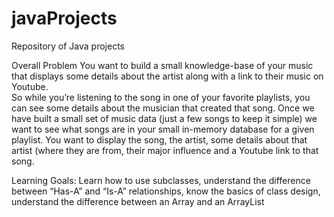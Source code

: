 # javaProjects
Repository of Java projects 

Overall Problem
You want to build a small knowledge-base of your music that displays some details about the artist along with a link to their music on Youtube.   
So while you’re listening to the song in one of your favorite playlists, you can see some details about the musician that created that song.
Once we have built a small set of music data (just a few songs to keep it simple) we want to see what songs are in your small in-memory database for a given playlist.  You want to display the song, the artist, some details about that artist (where they are from, their major influence and a Youtube link to that song.

Learning Goals: 
Learn how to use subclasses, understand the difference between “Has-A” and “Is-A” relationships, know the basics of class design, understand the difference between an Array and an ArrayList

